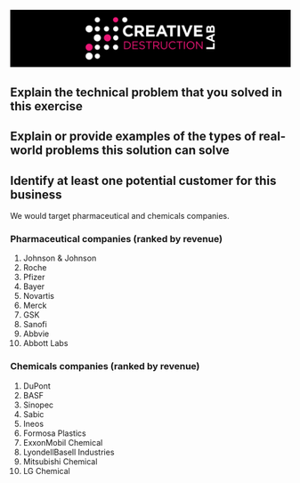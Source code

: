 ![CDL 2020 Cohort Project](../figures/CDL_logo.jpg)

## Explain the technical problem that you solved in this exercise


## Explain or provide examples of the types of real-world problems this solution can solve


## Identify at least one potential customer for this business

We would target pharmaceutical and chemicals companies.

### Pharmaceutical companies (ranked by revenue)

1. Johnson & Johnson
2. Roche
3. Pfizer
4. Bayer
5. Novartis
6. Merck
7. GSK
8. Sanofi
9. Abbvie
10. Abbott Labs
 
### Chemicals companies (ranked by revenue)

1. DuPont
2. BASF
3. Sinopec
4. Sabic
5. Ineos
6. Formosa Plastics
7. ExxonMobil Chemical
8. LyondellBasell Industries
9. Mitsubishi Chemical
10. LG Chemical

